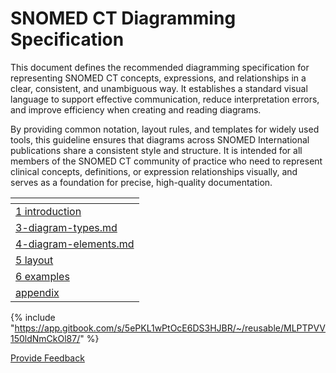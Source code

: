 # SNOMED CT Diagramming Specification

This document defines the recommended diagramming specification for representing SNOMED CT concepts, expressions, and relationships in a clear, consistent, and unambiguous way. It establishes a standard visual language to support effective communication, reduce interpretation errors, and improve efficiency when creating and reading diagrams.

By providing common notation, layout rules, and templates for widely used tools, this guideline ensures that diagrams across SNOMED International publications share a consistent style and structure. It is intended for all members of the SNOMED CT community of practice who need to represent clinical concepts, definitions, or expression relationships visually, and serves as a foundation for precise, high-quality documentation.

<table data-column-title-hidden data-view="cards"><thead><tr><th data-type="content-ref"></th></tr></thead><tbody><tr><td><a href="1 introduction/">1 introduction</a></td></tr><tr><td><a href="3-diagram-types.md">3-diagram-types.md</a></td></tr><tr><td><a href="4-diagram-elements.md">4-diagram-elements.md</a></td></tr><tr><td><a href="5 layout/">5 layout</a></td></tr><tr><td><a href="6 examples/">6 examples</a></td></tr><tr><td><a href="appendix/">appendix</a></td></tr></tbody></table>

{% include "https://app.gitbook.com/s/5ePKL1wPtOcE6DS3HJBR/~/reusable/MLPTPVV150ldNmCkOl87/" %}






<a href="https://docs.google.com/forms/d/e/1FAIpQLScTmbZIf0UEQwYDkY27EEWBkaiYkHSbR0_9DmFrMLXoQLyL7Q/viewform?usp=pp_url&entry.1767247133=SNOMED+Diagramming+Specification&entry.670899847=SNOMED%20CT%20Diagramming%20Specification" class="button primary">Provide Feedback</a>
